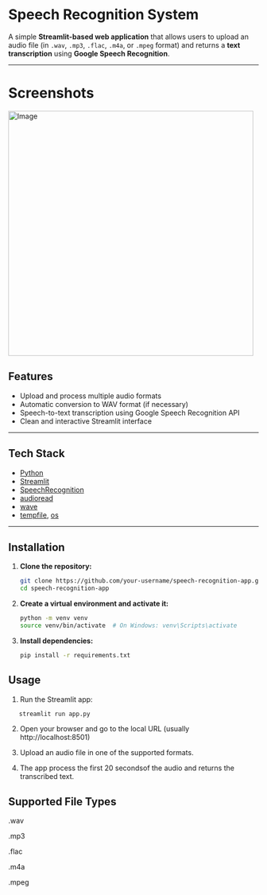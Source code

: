 #  Speech Recognition System

A simple **Streamlit-based web application** that allows users to upload an audio file (in `.wav`, `.mp3`, `.flac`, `.m4a`, or `.mpeg` format) and returns a **text transcription** using **Google Speech Recognition**.

---

#  Screenshots

<img width="493" alt="Image" src="https://github.com/user-attachments/assets/5e8002bd-4d84-425f-9308-e297ce4b5fb2" />

## Features

- Upload and process multiple audio formats
- Automatic conversion to WAV format (if necessary)
- Speech-to-text transcription using Google Speech Recognition API
- Clean and interactive Streamlit interface

---

##  Tech Stack

- [Python](https://www.python.org/)
- [Streamlit](https://streamlit.io/)
- [SpeechRecognition](https://pypi.org/project/SpeechRecognition/)
- [audioread](https://pypi.org/project/audioread/)
- [wave](https://docs.python.org/3/library/wave.html)
- [tempfile](https://docs.python.org/3/library/tempfile.html), [os](https://docs.python.org/3/library/os.html)

---

## Installation

1. **Clone the repository:**
   ```bash
   git clone https://github.com/your-username/speech-recognition-app.git
   cd speech-recognition-app
2. **Create a virtual environment and activate it:**

   ```bash
   python -m venv venv
   source venv/bin/activate  # On Windows: venv\Scripts\activate
3. **Install dependencies:**

   ```bash
   pip install -r requirements.txt


## Usage

1. Run the Streamlit app:

  ```bash
     streamlit run app.py
  ```

2. Open your browser and go to the local URL (usually http://localhost:8501)

3. Upload an audio file in one of the supported formats.

4. The app process the first 20 secondsof the audio and returns the transcribed text.



## Supported File Types
.wav

.mp3

.flac

.m4a

.mpeg




  
